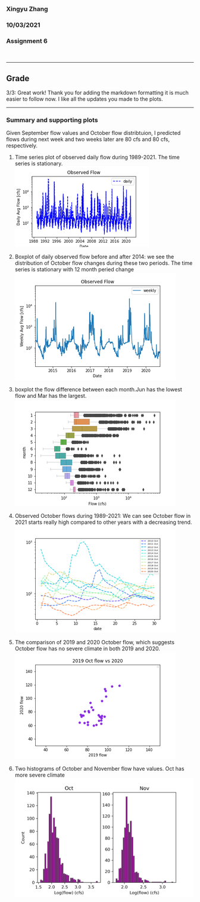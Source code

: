 ### Xingyu Zhang
### 10/03/2021
### Assignment 6
</br>

____
## Grade
3/3: Great work! Thank you for adding the markdown formatting it is much easier to follow now. I like all the updates you made to the plots. 
___

### Summary and supporting plots
Given September flow values and October flow distribtuion, I predicted flows during next week and two weeks later are 80 cfs and 80 cfs, respectively.
</br>
1. Time series plot of observed daily flow during 1989-2021. The time series is stationary.
   ![picture 1](../assignment_6/p1_time_series_daily.png)  

2. Boxplot of daily observed flow before and after 2014: we see the distribution of October flow changes during these two periods. The time series is stationary with 12 month peried change
  ![picture 2](../assignment_6/p2_time_series_2014.png) 

3. boxplot the flow difference between each month.Jun has the lowest flow and Mar has the largest.
   ![picture 3](../assignment_6/p3_boxplot_monthly_diff.png)  

4.  Observed October flows during 1989-2021: We can see October flow in 2021 starts really high compared to other years with a decreasing trend.
   ![picture 4](../assignment_6/p4_time_series_daily.png) 

5. The comparison of 2019 and 2020 October flow, which suggests October flow has no severe climate in both 2019 and 2020.
   ![picture 5](../assignment_6/p5_scatter_Oct_flow.png) 

6. Two histograms of October and November flow have values. Oct has more severe climate
   ![picture 6](../assignment_6/p6_OctvsNov_PDF.png) 